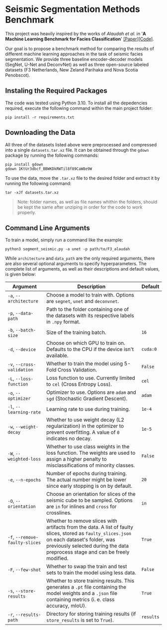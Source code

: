 # Seismic Segmentation Methods Benchmark

This project was heavily inspired by the works of *Alaudah et al.* in '**A Machine Learning Benchmark for Facies Classification**'  [[Paper]](https://arxiv.org/abs/1901.07659)[[Code]](https://github.com/yalaudah/facies_classification_benchmark).

Our goal is to propose a benchmark method for comparing the results of different machine learning approaches in the task of seismic facies segmentation. We provide three baseline encoder-decoder models (SegNet, U-Net and DeconvNet) as well as three open-source labeled datasets (F3 Netherlands, New Zeland Parihaka and Nova Scotia Penobscot).

## Instaling the Required Packages

The code was tested using Python 3.10. To install all the depedencies required, execute the following command within the main project folder:

```
pip install -r requirements.txt
```

## Downloading the Data

All three of the datasets listed above were preprocessed and compressed into a single `datasets.tar.xz` file. It can be obtained through the `gdown` package by running the following commands:

```
pip install gdown
gdown 1KtUr3dbcf_BBWKDkRWTil8f89CaW8e9W
```

To use the data, move the `.tar.xz` file to the desired folder and extract it by running the following command:

```
tar -xJf datasets.tar.xz
```

> Note: folder names, as well as file names whithin the folders, should be kept the same after unziping in order for the code to work properly.

## Command Line Arguments

To train a model, simply run a command like the example:

```
python3 segment_seismic.py -a unet -p path/to/F3_alaudah
```

While ``architecture`` and ``data_path`` are the only required arguments, there are also several optional arguments to specify hyperparameters. The complete list of arguments, as well as their descriptions and default values, is given below:

|Argument|Description|Default|
|-|-|-|
|`-a`, `--architecture`|Choose a model to train with. Options are `segnet`, `unet` and `deconvnet`.||
|`-p`, `--data-path`|Path to the folder containing one of the datasets with its respective labels in `.npy` format.||
|`-b`, `--batch-size`|Size of the training batch.|`16`|
|`-d`, `--device`|Choose on which GPU to train on. Defaults to the CPU if the device isn't available.|`cuda:0`|
|`-v`, `--cross-validation`|Whether to train the model using 5-Fold Cross Validation.|`False`|
|`-L`, `--loss-function`|Loss function to use. Currently limited to `cel` (Cross Entropy Loss).|`cel`|
|`-o`, `--optimizer`|Optimizer to use. Options are `adam` and `sgd` (Stochastic Gradient Descent).|`adam`|
|`-l`, `--learning-rate`|Learning rate to use during training.|`1e-4`|
|`-w`, `--weight-decay`|Whether to use weight decay (L2 regularization) in the optimizer to prevent overfitting. A value of `0` indicates no decay.|`1e-5`|
|`-W`, `--weighted-loss`|Whether to use class weights in the loss function. The weights are used to assign a higher penalty to misclassifications of minority classes.|`False`|
|`-e`, `--n-epochs`|Number of epochs during training. The actual number might be lower since early stopping is on by default.|`20`|
|`-O`, `--orientation`|Choose an orientation for slices of the seismic cube to be sampled. Options are `in` for inlines and `cross` for crosslines.|`in`|
|`-f`, `--remove-faulty-slices`|Whether to remove slices with artifacts from the data. A list of faulty slices, stored as `faulty_slices.json` on each dataset's folder, was previously selected during the data preprocess stage and can be freely modified.|`True`|
|`-F`, `--few-shot`|Whether to swap the train and test sets to train the model using less data.|`False`|
|`-s`, `--store-results`|Whether to store training results. This generates a `.pt` file containing the model weights and a `.json` file containing metrics (i. e. class accuracy, mIoU).|`True`|
|`-r`, `--results-path`|Directory for storing training results (if `store_results` is set to `True`).|`results`|
